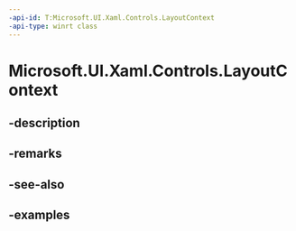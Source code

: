 ```yaml
---
-api-id: T:Microsoft.UI.Xaml.Controls.LayoutContext
-api-type: winrt class
---
```


<!-- Class syntax.
public class LayoutContext : DependencyObject, DependencyObject
-->

# Microsoft.UI.Xaml.Controls.LayoutContext

## -description

## -remarks

## -see-also

## -examples

